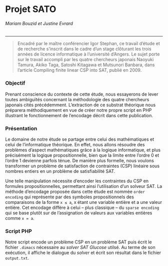 # Projet SATO
###### *Mariam Bouzid et Justine Evrard*
---

>Encadré par le maître conférencier Igor Stephan, ce travail d’étude et de recherche s’inscrit dans le cadre d’un stage clôturant les trois années de licence informatique à l’université d’Angers. Le sujet porte sur le travail accompli par les quatre chercheurs japonais Naoyuki Tamura, Akiko Taga, Satoshi Kitagawa et Mutsunori Banbara, dans l’article Compiling finite linear CSP into SAT, publié en 2009.

### Objectif
Prenant conscience du contexte de cette étude, nous essayerons de lever toutes ambiguïtés concernant la méthodologie des quatre chercheurs japonais cités précédemment. L’extraction de ce substrat théorique nous préparera méthodiquement en vue de créer notre propre script en PHP illustrant le fonctionnement de l’encodage décrit dans cette publication.

### Présentation
Le domaine de notre étude se partage entre celui des mathématiques et celui de l’informatique théorique. En effet, nous allons résoudre des problèmes d’aspect mathématiques grâce à la logique informatique, et plus précisément la logique propositionnelle, bien que la limite entre l’ordre 0 et l’ordre 1 devienne parfois ténue. De manière plus formelle, nous voulons transformer un problème de satisfaction de contraintes (CSP) linéaire sous nombres entiers en un problème de satisfiabilité SAT.

Une telle manipulation nécessite d’encoder les contraintes du CSP en formules propositionnelles, permettant ainsi l’utilisation d’un solveur SAT. La méthode d’encodage proposée dans cette étude est nommée `order encoding` qui représente par des symboles propositionnels des comparaisons de la forme `x ≤ a`, x étant une variable entière et a une valeur entière. Cet encodage diffère à celui – plus classique – du `sparse encoding` qui se base plutôt sur de l’assignation de valeurs aux variables entières comme `x = a`.

### Script PHP
Notre script encode un problème CSP en un problème SAT puis écrit le fichier `.dimacs` nécessaire au *solver SAT Glucose* utilsé. Au terme de son exécution, il affiche le dialogue du *solver* et écrit son résultat dans le fichier `output.txt`.
